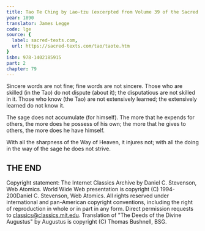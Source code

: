```yaml
---
title: Tao Te Ching by Lao-tzu (excerpted from Volume 39 of the Sacred Books of the East.)
year: 1890
translator: James Legge
code: lge
source: {
  label: sacred-texts.com,
  url: https://sacred-texts.com/tao/taote.htm
}
isbn: 978-1402185915
part: 2
chapter: 79
---
```

Sincere words are not fine; fine words are not sincere. Those who are skilled (in the Tao) do not dispute (about it); the disputatious are not skilled in it. Those who know (the Tao) are not extensively learned; the extensively learned do not know it. 

The sage does not accumulate (for himself). The more that he expends for others, the more does he possess of his own; the more that he gives to others, the more does he have himself. 

With all the sharpness of the Way of Heaven, it injures not; with all the doing in the way of the sage he does not strive.

THE END 
----------------------------------------------------------------------

Copyright statement:
The Internet Classics Archive by Daniel C. Stevenson, Web Atomics.
World Wide Web presentation is copyright (C) 1994-200Daniel C. Stevenson, Web Atomics.
All rights reserved under international and pan-American copyright conventions, including the right of reproduction in whole or in part in any form. Direct permission requests to classics@classics.mit.edu.
Translation of "The Deeds of the Divine Augustus" by Augustus is copyright (C) Thomas Bushnell, BSG.